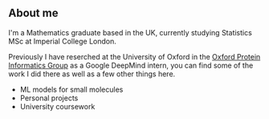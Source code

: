 ## About me

I'm  a Mathematics graduate based in the UK, currently studying Statistics MSc at Imperial College London.

Previously I have reserched at the University of Oxford in the [Oxford Protein Informatics Group](https://opig.stats.ox.ac.uk/) as a Google DeepMind intern, you can find some of the work I did there as well as a few other things here.


- ML models for small molecules
- Personal projects
- University coursework



